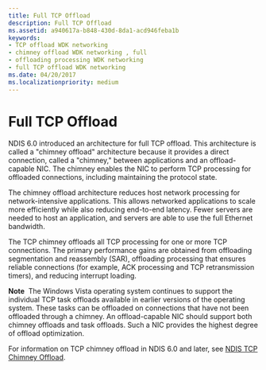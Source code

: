 ```yaml
---
title: Full TCP Offload
description: Full TCP Offload
ms.assetid: a940617a-b848-430d-8da1-acd946feba1b
keywords:
- TCP offload WDK networking
- chimney offload WDK networking , full
- offloading processing WDK networking
- full TCP offload WDK networking
ms.date: 04/20/2017
ms.localizationpriority: medium
---
```


# Full TCP Offload





NDIS 6.0 introduced an architecture for full TCP offload. This architecture is called a "chimney offload" architecture because it provides a direct connection, called a "chimney," between applications and an offload-capable NIC. The chimney enables the NIC to perform TCP processing for offloaded connections, including maintaining the protocol state.

The chimney offload architecture reduces host network processing for network-intensive applications. This allows networked applications to scale more efficiently while also reducing end-to-end latency. Fewer servers are needed to host an application, and servers are able to use the full Ethernet bandwidth.

The TCP chimney offloads all TCP processing for one or more TCP connections. The primary performance gains are obtained from offloading segmentation and reassembly (SAR), offloading processing that ensures reliable connections (for example, ACK processing and TCP retransmission timers), and reducing interrupt loading.

**Note**  The Windows Vista operating system continues to support the individual TCP task offloads available in earlier versions of the operating system. These tasks can be offloaded on connections that have not been offloaded through a chimney. An offload-capable NIC should support both chimney offloads and task offloads. Such a NIC provides the highest degree of offload optimization.

 

For information on TCP chimney offload in NDIS 6.0 and later, see [NDIS TCP Chimney Offload](/previous-versions/windows/hardware/network/ndis-tcp-chimney-offload).

 

